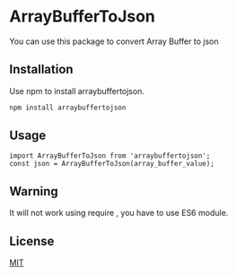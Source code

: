 # ArrayBufferToJson 

You can use this package to convert Array Buffer to json
## Installation

Use npm to install arraybuffertojson.

```bash
npm install arraybuffertojson
```

## Usage

```node 
import ArrayBufferToJson from 'arraybuffertojson';
const json = ArrayBufferToJson(array_buffer_value);
```

## Warning
It will not work using require , you have to use ES6 module. 

## License
[MIT](https://choosealicense.com/licenses/mit/)